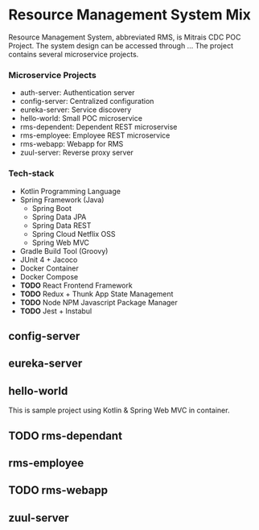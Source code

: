 # Resource Management System Mix

Resource Management System, abbreviated RMS, is Mitrais CDC
POC Project. The system design can be accessed through ...
The project contains several microservice projects.

### Microservice Projects

- auth-server: Authentication server
- config-server: Centralized configuration
- eureka-server: Service discovery
- hello-world: Small POC microservice
- rms-dependent: Dependent REST microservise
- rms-employee: Employee REST microservice
- rms-webapp: Webapp for RMS
- zuul-server: Reverse proxy server

### Tech-stack
- Kotlin Programming Language
- Spring Framework (Java)
  - Spring Boot
  - Spring Data JPA
  - Spring Data REST
  - Spring Cloud Netflix OSS
  - Spring Web MVC
- Gradle Build Tool (Groovy)
- JUnit 4 + Jacoco
- Docker Container
- Docker Compose
- **TODO** React Frontend Framework 
- **TODO** Redux + Thunk App State Management
- **TODO** Node NPM Javascript Package Manager
- **TODO** Jest + Instabul

## config-server
## eureka-server

## hello-world

This is sample project using Kotlin & Spring Web MVC in container.

## **TODO** rms-dependant
## rms-employee
## **TODO** rms-webapp
## zuul-server
